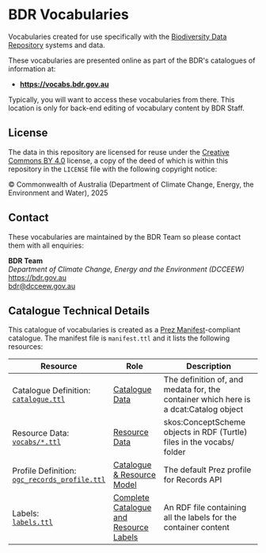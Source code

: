 # BDR Vocabularies

Vocabularies created for use specifically with the [Biodiversity Data Repository](https://bdr.gov.au) systems and data.

These vocabularies are presented online as part of the BDR's catalogues of information at:

* **<https://vocabs.bdr.gov.au>**

Typically, you will want to access these vocabularies from there. This location is only for back-end editing of vocabulary content by BDR Staff.

## License

The data in this repository are licensed for reuse under the [Creative Commons BY 4.0]() license, a copy of the deed of which is within this repository in the `LICENSE` file with the following copyright notice:

&copy; Commonwealth of Australia (Department of Climate Change, Energy, the Environment and Water), 2025

## Contact

These vocabularies are maintained by the BDR Team so please contact them with all enquiries:

**BDR Team**  
_Department of Climate Change, Energy and the Environment (DCCEEW)_  
<https://bdr.gov.au>  
<bdr@dcceew.gov.au>

## Catalogue Technical Details

This catalogue of vocabularies is created as a [Prez Manifest](https://prez.dev/manifest/)-compliant catalogue. The manifest file is `manifest.ttl` and it lists the following resources:

Resource | Role | Description
--- | --- | ---
Catalogue Definition:<br />[`catalogue.ttl`](catalogue.ttl) | [Catalogue Data](https://prez.dev/ManifestResourceRoles/CatalogueData) | The definition of, and medata for, the container which here is a dcat:Catalog object
Resource Data:<br />[`vocabs/*.ttl`](vocabs/*.ttl) | [Resource Data](https://prez.dev/ManifestResourceRoles/ResourceData) | skos:ConceptScheme objects in RDF (Turtle) files in the vocabs/ folder
Profile Definition:<br />[`ogc_records_profile.ttl`](https://github.com/RDFLib/prez/blob/main/prez/reference_data/profiles/ogc_records_profile.ttl) | [Catalogue & Resource Model](https://prez.dev/ManifestResourceRoles/CatalogueAndResourceModel) | The default Prez profile for Records API
Labels:<br />[`labels.ttl`](labels.ttl) | [Complete Catalogue and Resource Labels](https://prez.dev/ManifestResourceRoles/CompleteCatalogueAndResourceLabels) | An RDF file containing all the labels for the container content